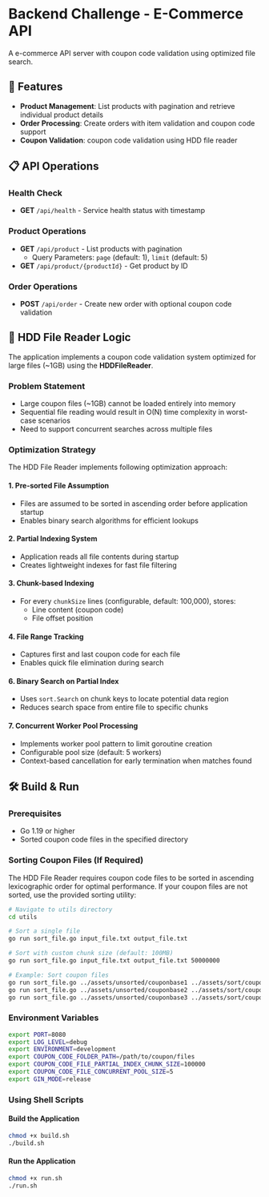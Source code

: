 # Backend Challenge - E-Commerce API

A  e-commerce API server with coupon code validation using optimized file search.

## 🚀 Features

- **Product Management**: List products with pagination and retrieve individual product details
- **Order Processing**: Create orders with item validation and coupon code support
- **Coupon Validation**:  coupon code validation using  HDD file reader

## 📋 API Operations

### Health Check
- **GET** `/api/health` - Service health status with timestamp

### Product Operations
- **GET** `/api/product` - List products with pagination
  - Query Parameters: `page` (default: 1), `limit` (default: 5)
- **GET** `/api/product/{productId}` - Get product by ID

### Order Operations
- **POST** `/api/order` - Create new order with optional coupon code validation

## 🧠 HDD File Reader Logic

The application implements a coupon code validation system optimized for large files (~1GB) using the **HDDFileReader**.

### Problem Statement
- Large coupon files (~1GB) cannot be loaded entirely into memory
- Sequential file reading would result in O(N) time complexity in worst-case scenarios
- Need to support concurrent searches across multiple files

### Optimization Strategy

The HDD File Reader implements following optimization approach:

#### 1. **Pre-sorted File Assumption**
- Files are assumed to be sorted in ascending order before application startup
- Enables binary search algorithms for efficient lookups

#### 2. **Partial Indexing System**
- Application reads all file contents during startup
- Creates lightweight indexes for fast file filtering

#### 3. **Chunk-based Indexing**
- For every `chunkSize` lines (configurable, default: 100,000), stores:
  - Line content (coupon code)
  - File offset position

#### 4. **File Range Tracking**
- Captures first and last coupon code for each file
- Enables quick file elimination during search

#### 6. **Binary Search on Partial Index**
- Uses `sort.Search` on chunk keys to locate potential data region
- Reduces search space from entire file to specific chunks

#### 7. **Concurrent Worker Pool Processing**
- Implements worker pool pattern to limit goroutine creation
- Configurable pool size (default: 5 workers)
- Context-based cancellation for early termination when matches found


## 🛠️ Build & Run

### Prerequisites
- Go 1.19 or higher
- Sorted coupon code files in the specified directory

### Sorting Coupon Files (If Required)

The HDD File Reader requires coupon code files to be sorted in ascending lexicographic order for optimal performance. If your coupon files are not sorted, use the provided sorting utility:

```bash
# Navigate to utils directory
cd utils

# Sort a single file
go run sort_file.go input_file.txt output_file.txt

# Sort with custom chunk size (default: 100MB)
go run sort_file.go input_file.txt output_file.txt 50000000

# Example: Sort coupon files
go run sort_file.go ../assets/unsorted/couponbase1 ../assets/sort/couponbase1
go run sort_file.go ../assets/unsorted/couponbase2 ../assets/sort/couponbase2
go run sort_file.go ../assets/unsorted/couponbase3 ../assets/sort/couponbase3
```



### Environment Variables
```bash
export PORT=8080
export LOG_LEVEL=debug
export ENVIRONMENT=development
export COUPON_CODE_FOLDER_PATH=/path/to/coupon/files
export COUPON_CODE_FILE_PARTIAL_INDEX_CHUNK_SIZE=100000
export COUPON_CODE_FILE_CONCURRENT_POOL_SIZE=5
export GIN_MODE=release
```

### Using Shell Scripts

#### Build the Application
```bash
chmod +x build.sh
./build.sh
```

#### Run the Application
```bash
chmod +x run.sh
./run.sh
```

